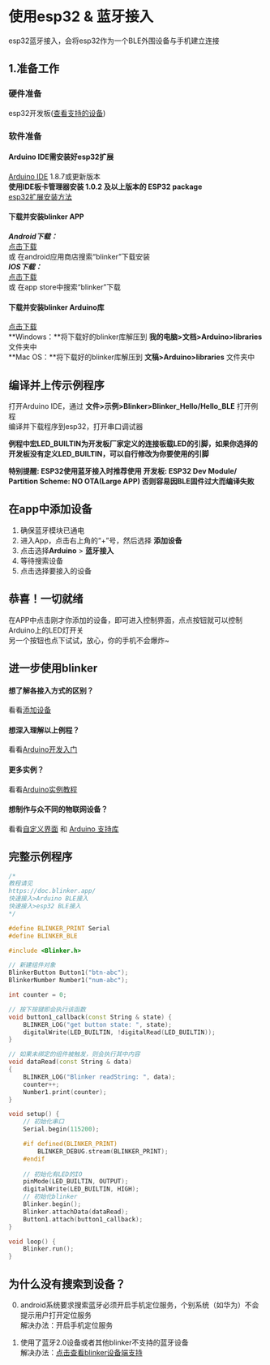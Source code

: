 # 使用esp32 & 蓝牙接入
esp32蓝牙接入，会将esp32作为一个BLE外围设备与手机建立连接  

## 1.准备工作
### 硬件准备  
esp32开发板([查看支持的设备](?file=003-硬件开发/01-设备端支持 "支持的设备"))  
### 软件准备  
#### Arduino IDE需安装好esp32扩展  
[Arduino IDE](https://www.arduino.cc/en/Main/Software) 1.8.7或更新版本  
**使用IDE板卡管理器安装 1.0.2 及以上版本的 ESP32 package**  
[esp32扩展安装方法](https://github.com/espressif/arduino-esp32)  

#### 下载并安装blinker APP  
***Android下载：***  
[点击下载](https://github.com/blinker-iot/app-release/releases)  
或 在android应用商店搜索“blinker”下载安装  
***IOS下载：***  
[点击下载](https://itunes.apple.com/cn/app/id1357907814)  
或 在app store中搜索“blinker”下载  
#### 下载并安装blinker Arduino库 
[点击下载](https://github.com/blinker-iot/blinker-library/archive/master.zip)  
**Windows：**将下载好的blinker库解压到 **我的电脑>文档>Arduino>libraries** 文件夹中  
**Mac OS：**将下载好的blinker库解压到 **文稿>Arduino>libraries** 文件夹中  
  
  
## 编译并上传示例程序 
打开Arduino IDE，通过 **文件>示例>Blinker>Blinker_Hello/Hello_BLE** 打开例程  
编译并下载程序到esp32，打开串口调试器  

**例程中宏LED_BUILTIN为开发板厂家定义的连接板载LED的引脚，如果你选择的开发板没有定义LED_BUILTIN，可以自行修改为你要使用的引脚**  

**特别提醒: ESP32使用蓝牙接入时推荐使用 开发板: ESP32 Dev Module/ Partition Scheme: NO OTA(Large APP) 否则容易因BLE固件过大而编译失败**  
  
## 在app中添加设备  
1. 确保蓝牙模块已通电   
2. 进入App，点击右上角的“+”号，然后选择 **添加设备**    
3. 点击选择**Arduino** > **蓝牙接入**  
4. 等待搜索设备  
5. 点击选择要接入的设备  
 
## 恭喜！一切就绪  
在APP中点击刚才你添加的设备，即可进入控制界面，点点按钮就可以控制Arduino上的LED灯开关  
另一个按钮也点下试试，放心，你的手机不会爆炸~  

## 进一步使用blinker
#### 想了解各接入方式的区别？  
看看[添加设备](?file=002-开发入门/001-添加设备 "添加设备")  
#### 想深入理解以上例程？  
看看[Arduino开发入门](?file=002-开发入门/002-Arduino开发入门 "Arduino开发入门")  
#### 更多实例？
看看[Arduino实例教程](?file=002-开发入门/003-Arduino实例教程 "Arduino实例教程")  
#### 想制作与众不同的物联网设备？  
看看[自定义界面](?file=005-App使用/02-自定义布局 "自定义布局") 和 [Arduino 支持库](?file=003-硬件开发/02-Arduino支持 "Arduino支持")  

## 完整示例程序
```cpp
/*
教程请见
https://doc.blinker.app/
快速接入>Arduino BLE接入
快速接入>esp32 BLE接入
*/

#define BLINKER_PRINT Serial
#define BLINKER_BLE

#include <Blinker.h>

// 新建组件对象
BlinkerButton Button1("btn-abc");
BlinkerNumber Number1("num-abc");

int counter = 0;

// 按下按键即会执行该函数
void button1_callback(const String & state) {
    BLINKER_LOG("get button state: ", state);
    digitalWrite(LED_BUILTIN, !digitalRead(LED_BUILTIN));
}

// 如果未绑定的组件被触发，则会执行其中内容
void dataRead(const String & data)
{
    BLINKER_LOG("Blinker readString: ", data);
    counter++;
    Number1.print(counter);
}

void setup() {
    // 初始化串口
    Serial.begin(115200);

    #if defined(BLINKER_PRINT)
        BLINKER_DEBUG.stream(BLINKER_PRINT);
    #endif
    
    // 初始化有LED的IO
    pinMode(LED_BUILTIN, OUTPUT);
    digitalWrite(LED_BUILTIN, HIGH);
    // 初始化blinker
    Blinker.begin();
    Blinker.attachData(dataRead);
    Button1.attach(button1_callback);
}

void loop() {
    Blinker.run();
}
```

## 为什么没有搜索到设备？  
0. android系统要求搜索蓝牙必须开启手机定位服务，个别系统（如华为）不会提示用户打开定位服务  
解决办法：开启手机定位服务  

1. 使用了蓝牙2.0设备或者其他blinker不支持的蓝牙设备  
解决办法：[点击查看blinker设备端支持](?file=003-硬件开发/01-设备端支持 "设备端支持")  
 